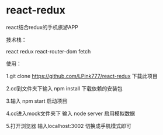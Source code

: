 # react-redux

react结合redux的手机旅游APP



技术栈：

react redux react-router-dom fetch

使用：



1.git clone https://github.com/LPink777/react-redux 下载此项目

2.cd到文件夹下输入 npm install 下载依赖的安装包

3.输入 npm start 启动项目

4.cd进入mock文件夹下 输入 node server 启用模拟数据

5.打开浏览器 输入localhost:3002 切换成手机模式即可

